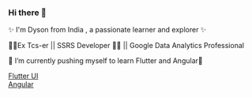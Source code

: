 ### Hi there 👋

✨ I'm Dyson from India , a passionate learner and explorer ✨

🧑‍💻Ex Tcs-er  || SSRS Developer 🧑‍💻 || Google Data Analytics Professional

🌱 I’m currently pushing myself to learn Flutter and Angular🌱

[Flutter UI](https://github.com/DysonThomas/30-Days-Challange/tree/main)   
[Angular](https://github.com/DysonThomas/30-Days-Challenge?tab=readme-ov-file)








